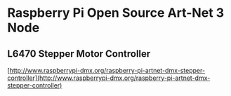 # Raspberry Pi Open Source Art-Net 3 Node #
## L6470 Stepper Motor Controller ##


[http://www.raspberrypi-dmx.org/raspberry-pi-artnet-dmx-stepper-controller](http://www.raspberrypi-dmx.org/raspberry-pi-artnet-dmx-stepper-controller)
